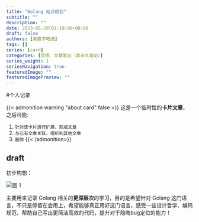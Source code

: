 ```yaml
---
title: "Golang 站点规划"
subtitle: ""
description: ""
date: 2023-05-29T01:19:00+08:00
draft: false
authors: [索隆不喝酒]
tags: []
series: [card]
categories: [灵感、文献笔记（非永久笔记）]
series_weight: 1
seriesNavigation: true
featuredImage: ""
featuredImagePreview: ""
---
```

<!--more-->
#个人记录

{{< admonition warning "about card" false >}}
这是一个临时性的**卡片文章**，之后可能:
1. `针对该卡片进行扩展，形成文章`
2. `与已有文章关联，组织到其他文章`
3. `删除`
{{< /admonition>}}


## draft

初步构想：

![图 1](images/posts/20230529-011928360.png)  

主要用来记录 Golang 相关的**更深层次**的学习，目的是希望针对 Golang 这门语言，不只是停留在会用上，希望能够真正用好这门语言，感受一些设计哲学、编码规范，帮助自己写出更简洁高效的代码，提升对于隐晦bug定位的能力！